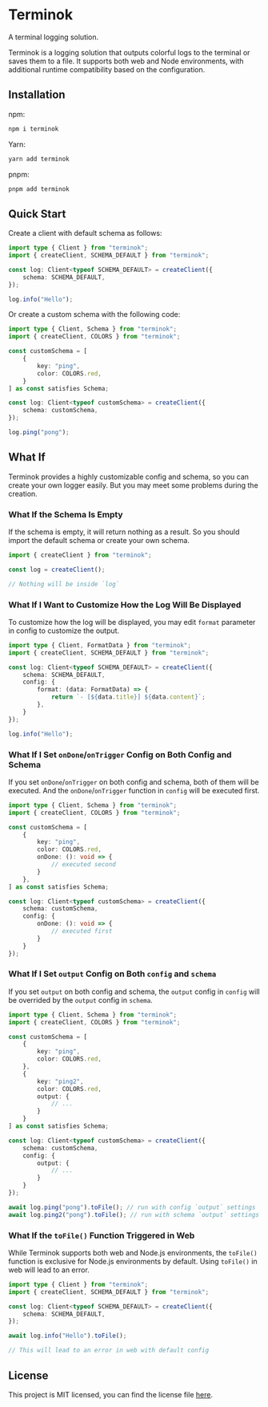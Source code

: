 # Terminok

A terminal logging solution.

Terminok is a logging solution that outputs colorful logs to the terminal or saves them to a file. It supports both web and Node environments, with additional runtime compatibility based on the configuration.

## Installation

npm:

```bash
npm i terminok
```

Yarn:

```bash
yarn add terminok
```

pnpm:

```bash
pnpm add terminok
```

## Quick Start

Create a client with default schema as follows:

```typescript
import type { Client } from "terminok";
import { createClient, SCHEMA_DEFAULT } from "terminok";

const log: Client<typeof SCHEMA_DEFAULT> = createClient({
    schema: SCHEMA_DEFAULT,
});

log.info("Hello");
```

Or create a custom schema with the following code:

```typescript
import type { Client, Schema } from "terminok";
import { createClient, COLORS } from "terminok";

const customSchema = [
    {
        key: "ping",
        color: COLORS.red,
    }
] as const satisfies Schema;

const log: Client<typeof customSchema> = createClient({
    schema: customSchema,
});

log.ping("pong");
```

## What If

Terminok provides a highly customizable config and schema, so you can create your own logger easily. But you may meet some problems during the creation.

### What If the Schema Is Empty

If the schema is empty, it will return nothing as a result. So you should import the default schema or create your own schema.

```typescript
import { createClient } from "terminok";

const log = createClient();

// Nothing will be inside `log`
```

### What If I Want to Customize How the Log Will Be Displayed

To customize how the log will be displayed, you may edit `format` parameter in config to customize the output.

```typescript
import type { Client, FormatData } from "terminok";
import { createClient, SCHEMA_DEFAULT } from "terminok";

const log: Client<typeof SCHEMA_DEFAULT> = createClient({
    schema: SCHEMA_DEFAULT,
    config: {
        format: (data: FormatData) => {
            return `- [${data.title}] ${data.content}`;
        },
    }
});

log.info("Hello");
```

### What If I Set `onDone`/`onTrigger` Config on Both Config and Schema

If you set `onDone`/`onTrigger` on both config and schema, both of them will be executed. And the `onDone`/`onTrigger` function in `config` will be executed first.

```typescript
import type { Client, Schema } from "terminok";
import { createClient, COLORS } from "terminok";

const customSchema = [
    {
        key: "ping",
        color: COLORS.red,
        onDone: (): void => {
            // executed second
        }
    },
] as const satisfies Schema;

const log: Client<typeof customSchema> = createClient({
    schema: customSchema,
    config: {
        onDone: (): void => {
            // executed first
        }
    }
});
```

### What If I Set `output` Config on Both `config` and `schema`

If you set `output` on both config and schema, the `output` config in `config` will be overrided by the `output` config in `schema`.

```typescript
import type { Client, Schema } from "terminok";
import { createClient, COLORS } from "terminok";

const customSchema = [
    {
        key: "ping",
        color: COLORS.red,
    },
    {
        key: "ping2",
        color: COLORS.red,
        output: {
            // ...
        }
    }
] as const satisfies Schema;

const log: Client<typeof customSchema> = createClient({
    schema: customSchema,
    config: {
        output: {
            // ...
        }
    }
});

await log.ping("pong").toFile(); // run with config `output` settings 
await log.ping2("pong").toFile(); // run with schema `output` settings
```

### What If the `toFile()` Function Triggered in Web

While Terminok supports both web and Node.js environments, the `toFile()` function is exclusive for Node.js environments by default. Using `toFile()` in web will lead to an error.

```typescript
import type { Client } from "terminok";
import { createClient, SCHEMA_DEFAULT } from "terminok";

const log: Client<typeof SCHEMA_DEFAULT> = createClient({
    schema: SCHEMA_DEFAULT,
});

await log.info("Hello").toFile();

// This will lead to an error in web with default config
```

## License

This project is MIT licensed, you can find the license file [here](./LICENSE).
